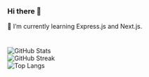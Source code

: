 ### Hi there 👋  

🌱 I’m currently learning Express.js and Next.js.
<!--
**alihassant/alihassant** is a ✨ _special_ ✨ repository because its `README.md` (this file) appears on your GitHub profile.
 
Here are some ideas to get you started:

- 🔭 I’m currently working on ...
- 🌱 I’m currently learning ...
- 👯 I’m looking to collaborate on ...
- 🤔 I’m looking for help with ...
- 💬 Ask me about ...
- 📫 How to reach me: ...
- 😄 Pronouns: ...
- ⚡ Fun fact: ...
-->
#
![GitHub Stats](https://github-readme-stats.vercel.app/api?username=alihassant&show_icons=true&rank_icon=github&theme=gruvbox)
<br/>
![GitHub Streak](https://streak-stats.demolab.com?user=alihassant&theme=gruvbox)
<br/>
![Top Langs](https://github-readme-stats.vercel.app/api/top-langs/?username=alihassant&layout=donut&theme=gruvbox)


